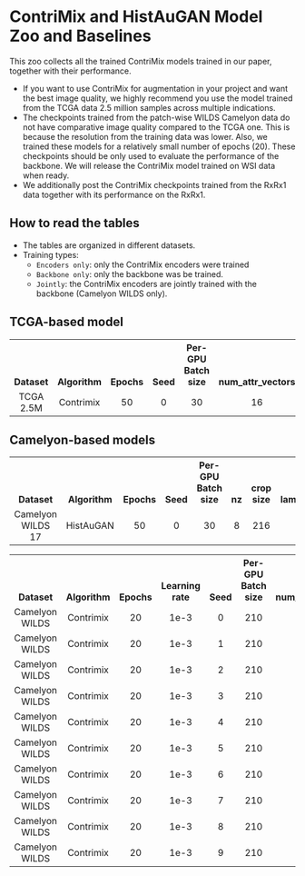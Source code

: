 # ContriMix and HistAuGAN Model Zoo and Baselines
This zoo collects all the trained ContriMix models trained in our paper, together with their performance.
- If you want to use ContriMix for augmentation in your project and want the best image quality, we highly recommend you use the model trained from the TCGA data 2.5 million samples across multiple indications.
- The checkpoints trained from the patch-wise WILDS Camelyon data do not have comparative image quality compared to the TCGA one. This is because the resolution from the training data was lower. Also, we trained these models for a relatively small number of epochs (20). These checkpoints should be only used to evaluate the performance of the backbone. We will release the ContriMix model trained on WSI data when ready.
- We additionally post the ContriMix checkpoints trained from the RxRx1 data together with its performance on the RxRx1.

## How to read the tables
- The tables are organized in different datasets.
- Training types:
    - `Encoders only`: only the ContriMix encoders were trained
    - `Backbone only`: only the backbone was be trained.
    - `Jointly`: the ContriMix encoders are jointly trained with the backbone (Camelyon WILDS only).

## TCGA-based model
<table><tbody>
<!-- START TABLE -->
<!-- TABLE HEADER -->
<th valign="bottom">Dataset</th>
<th valign="bottom">Algorithm</th>
<th valign="bottom">Epochs</th>
<th valign="bottom">Seed</th>
<th valign="bottom">Per-GPU Batch size</th>
<th valign="bottom">num_attr_vectors</th>
<th valign="bottom">num mixing per image</th>
<th valign="bottom">attr cons weight</th>
<th valign="bottom">self recon weight</th>
<th valign="bottom">cont cons weight</th>
<th valign="bottom">cont corr weight</th>
<th valign="bottom">attr similarity weight</th>
<th valign="bottom">Training type</th>
<th valign="bottom">Download</th>
<!-- TABLE BODY -->
<!-- ROW: HistAuGan encoder training -->
<tr><td align="center">TCGA 2.5M</td>
<td align="center">Contrimix</td>
<td align="center">50</td>
<td align="center">0</td>
<td align="center">30</td>
<td align="center">16</td>
<td align="center">3</td>
<td align="center">0.1</td>
<td align="center">0.6</td>
<td align="center">0.2</td>
<td align="center">0.05</td>
<td align="center">0.05</td>
<td align="center">Encoder only</td>
<td align="center"><a href="https://drive.google.com/file/d/1b-cy8SnTiCpbv2icYdwGk1jrrm64QGos/view?usp=sharing">model</a></td>
</tr>
</tbody></table>


## Camelyon-based models
<table><tbody>
<!-- START TABLE -->
<!-- TABLE HEADER -->
<th valign="bottom">Dataset</th>
<th valign="bottom">Algorithm</th>
<th valign="bottom">Epochs</th>
<th valign="bottom">Seed</th>
<th valign="bottom">Per-GPU Batch size</th>
<th valign="bottom">nz</th>
<th valign="bottom">crop size</th>
<th valign="bottom">lambda_cls</th>
<th valign="bottom">Training type</th>
<th valign="bottom">Download</th>
<!-- TABLE BODY -->
<!-- ROW: HistAuGan encoder training -->
 <tr> <td align="center">Camelyon WILDS 17</td>
<td align="center">HistAuGAN</td>
<td align="center">50</td>
<td align="center">0</td>
<td align="center">30</td>
<td align="center">8</td>
<td align="center">216</td>
<td align="center">1.0</td>
<td align="center">Backbone only</td>
<td align="center"><a href="https://drive.google.com/file/d/1rUCSYjLIIh-H_8iLgw3eYQcqOPubpOir/view?usp=sharing">model</a></td>
</tr>
</tbody></table>


<table><tbody>
<!-- START TABLE -->
<!-- TABLE HEADER -->
<th valign="bottom">Dataset</th>
<th valign="bottom">Algorithm</th>
<th valign="bottom">Epochs</th>
<th valign="bottom">Learning rate</th>
<th valign="bottom">Seed</th>
<th valign="bottom">Per-GPU Batch size</th>
<th valign="bottom">num_attr_vectors</th>
<th valign="bottom">num mixing per image</th>
<th valign="bottom">attr cons weight</th>
<th valign="bottom">self recon weight</th>
<th valign="bottom">cont cons weight</th>
<th valign="bottom">entropy weight</th>
<th valign="bottom">Training type</th>
<th valign="bottom">Download</th>
<!-- TABLE BODY -->
<!-- ROW: HistAuGan encoder training -->
<tr><td align="center">Camelyon WILDS</td>
<td align="center">Contrimix</td>
<td align="center">20</td>
<td align="center">1e-3</td>
<td align="center">0</td>
<td align="center">210</td>
<td align="center">4</td>
<td align="center">4</td>
<td align="center">0.1</td>
<td align="center">0.1</td>
<td align="center">0.3</td>
<td align="center">0.5</td>
<td align="center">Jointly</td>
<td align="center"><a href="https://drive.google.com/file/d/1k0_eDyiSl96XVvdTdghdUGS_0jRio0zg/view?usp=sharing">model</a></td>
</tr>

<tr><td align="center">Camelyon WILDS</td>
<td align="center">Contrimix</td>
<td align="center">20</td>
<td align="center">1e-3</td>
<td align="center">1</td>
<td align="center">210</td>
<td align="center">4</td>
<td align="center">4</td>
<td align="center">0.1</td>
<td align="center">0.1</td>
<td align="center">0.3</td>
<td align="center">0.5</td>
<td align="center">Jointly</td>
<td align="center"><a href="https://drive.google.com/file/d/1CdFJTUmwGniiIyZxx1ScYqKMr3vKZm1A/view?usp=sharing">model</a></td>
</tr>

<tr><td align="center">Camelyon WILDS</td>
<td align="center">Contrimix</td>
<td align="center">20</td>
<td align="center">1e-3</td>
<td align="center">2</td>
<td align="center">210</td>
<td align="center">4</td>
<td align="center">4</td>
<td align="center">0.1</td>
<td align="center">0.1</td>
<td align="center">0.3</td>
<td align="center">0.5</td>
<td align="center">Jointly</td>
<td align="center"><a href="https://drive.google.com/file/d/1CT-P31f1Vo36zHZaaAajd5J1tBAEtWCA/view?usp=sharing">model</a></td>
</tr>

<tr><td align="center">Camelyon WILDS</td>
<td align="center">Contrimix</td>
<td align="center">20</td>
<td align="center">1e-3</td>
<td align="center">3</td>
<td align="center">210</td>
<td align="center">4</td>
<td align="center">4</td>
<td align="center">0.1</td>
<td align="center">0.1</td>
<td align="center">0.3</td>
<td align="center">0.5</td>
<td align="center">Jointly</td>
<td align="center"><a href="https://drive.google.com/file/d/1YFQGYC4jHssZETGFkU709hBfd-poY8vD/view?usp=sharing">model</a></td>
</tr>

<tr><td align="center">Camelyon WILDS</td>
<td align="center">Contrimix</td>
<td align="center">20</td>
<td align="center">1e-3</td>
<td align="center">4</td>
<td align="center">210</td>
<td align="center">4</td>
<td align="center">4</td>
<td align="center">0.1</td>
<td align="center">0.1</td>
<td align="center">0.3</td>
<td align="center">0.5</td>
<td align="center">Jointly</td>
<td align="center"><a href="https://drive.google.com/file/d/1iKW6qf7YKXOXR53r5lieH9rpenJAeaT2/view?usp=sharing">model</a></td>
</tr>

<tr><td align="center">Camelyon WILDS</td>
<td align="center">Contrimix</td>
<td align="center">20</td>
<td align="center">1e-3</td>
<td align="center">5</td>
<td align="center">210</td>
<td align="center">4</td>
<td align="center">4</td>
<td align="center">0.1</td>
<td align="center">0.1</td>
<td align="center">0.3</td>
<td align="center">0.5</td>
<td align="center">Jointly</td>
<td align="center"><a href="https://drive.google.com/file/d/1Kx0C9J7eIMmqSokOO4jIImHsl4hNIrbY/view?usp=sharing">model</a></td>
</tr>

<tr><td align="center">Camelyon WILDS</td>
<td align="center">Contrimix</td>
<td align="center">20</td>
<td align="center">1e-3</td>
<td align="center">6</td>
<td align="center">210</td>
<td align="center">4</td>
<td align="center">4</td>
<td align="center">0.1</td>
<td align="center">0.1</td>
<td align="center">0.3</td>
<td align="center">0.5</td>
<td align="center">Jointly</td>
<td align="center"><a href="https://drive.google.com/file/d/158NY_SXdu70Zi1fObwnN_qV1Xdk_CPLZ/view?usp=sharing">model</a></td>
</tr>

<tr><td align="center">Camelyon WILDS</td>
<td align="center">Contrimix</td>
<td align="center">20</td>
<td align="center">1e-3</td>
<td align="center">7</td>
<td align="center">210</td>
<td align="center">4</td>
<td align="center">4</td>
<td align="center">0.1</td>
<td align="center">0.1</td>
<td align="center">0.3</td>
<td align="center">0.5</td>
<td align="center">Jointly</td>
<td align="center"><a href="https://drive.google.com/file/d/1-Dx_ahuKP2bHfNk6inzb8A9v-ri4hfiR/view?usp=sharing">model</a></td>
</tr>

<tr><td align="center">Camelyon WILDS</td>
<td align="center">Contrimix</td>
<td align="center">20</td>
<td align="center">1e-3</td>
<td align="center">8</td>
<td align="center">210</td>
<td align="center">4</td>
<td align="center">4</td>
<td align="center">0.1</td>
<td align="center">0.1</td>
<td align="center">0.3</td>
<td align="center">0.5</td>
<td align="center">Jointly</td>
<td align="center"><a href="https://drive.google.com/file/d/1lV0Zt69fttUAYXWZ6RaRlGxvbeHBHml1/view?usp=sharing">model</a></td>
</tr>

<tr><td align="center">Camelyon WILDS</td>
<td align="center">Contrimix</td>
<td align="center">20</td>
<td align="center">1e-3</td>
<td align="center">9</td>
<td align="center">210</td>
<td align="center">4</td>
<td align="center">4</td>
<td align="center">0.1</td>
<td align="center">0.1</td>
<td align="center">0.3</td>
<td align="center">0.5</td>
<td align="center">Jointly</td>
<td align="center"><a href="https://drive.google.com/file/d/12RzqsM0KsvQjAZv53lDhRdY0138mIItj/view?usp=sharing">model</a></td>
</tr>

</tbody></table>

